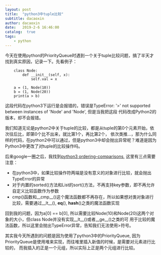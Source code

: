 ```yaml
---
layout: post
title:  "python3中tuple比较"
subtitle: dacaoxin
author: dacaoxin
date:   2019-2-6 16:46:00
catalog:  true
tags:
    - python
---
```


今天在使用python的PriorityQueue时遇到一个关于tuple比较问题，搞了半天才找到真实原因，记录一下。先看例子：

```
    class Node:
        def __init__(self, x):
            self.val = x

    a = (1, Node(10))
    b = (1, Node(20))
    print(a > b)
```

这段代码在python3下运行是会报错的，错误是TypeError: '>' not supported between instances of 'Node' and 'Node', 但是当我把这段
代码改成Python2的版本，却不会报错。

我们知道无论是python2中关于tuple的比较，都是从tuple的第0个元素开始，依次往后比，即第0个比不出来，就比第1个，再比第2个，
依次类推...，那为什么同样的代码，在python2中可以通过，但是python3中却会抛出异常呢？难道是因为Python3中更改了对tuple的比较操作吗。

后来google一圈之后，我找到[python3 ordering-comparisons](https://docs.python.org/3/whatsnew/3.0.html#ordering-comparisons),
这里有三点需要注意：

* 在python3中，如果比较操作符两端是没有意义的对象进行比较，就会抛出TypeError的异常
* 对于内置的sorted()方法和List的sort()方法，不再支持key参数，即不再允许自定义比较函数作为参数
* cmp()函数和__cmp__()这个魔法函数都不再存在，所以如果想对类对象进行比较，需要通过__lt__(), __eq__(), __hash__()之类的魔法函数实现

回到我的问题，因为a[0] == b[0], 所以需要比较Node(10)和Node(20)这两个对象的大小，但class Node并没有实现__lt__()或者__ge__()之类的可
用于比较的魔法函数，所以这里会抛出TypeError异常，告知我们无法使用>符号。

其实我今天所遇到的问题是因为使用了python3中的PriorityQueue, 因为PriorityQueue是使用堆来实现，而往堆里插入新值的时候，是需要对元素进行比较的，
而我插入的正是一个元组，所以实际上正是两个元组进行比较。

